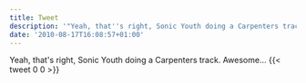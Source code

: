 ```yaml
---
title: Tweet
description: '"Yeah, that''s right, Sonic Youth doing a Carpenters track. Awesome... "'
date: '2010-08-17T16:08:57+01:00'
---
```

Yeah, that's right, Sonic Youth doing a Carpenters track. Awesome... 
      {{< tweet 0 0 >}}
    
